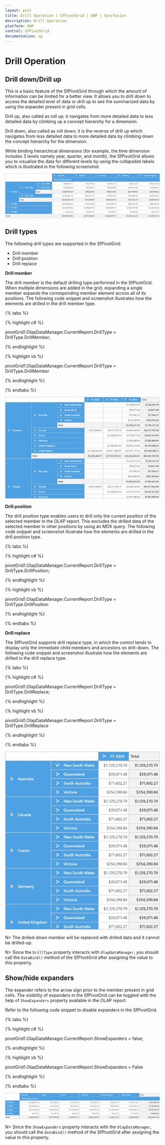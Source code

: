 ```yaml
---
layout: post
title: Drill Operation | SfPivotGrid | UWP | Syncfusion
description: Drill Operation
platform: UWP
control: SfPivotGrid
documentation: ug
---
```


# Drill Operation

## Drill down/Drill up

This is a basic feature of the SfPivotGrid through which the amount of information can be limited for a better view. It allows you to drill down to access the detailed level of data or drill up to see the summarized data by using the expander present in grid cells.

Drill up, also called as roll up; it navigates from more detailed data to less detailed data by climbing up a concept hierarchy for a dimension.

Drill down, also called as roll down; it is the reverse of drill up which navigates from less detailed data to more detailed data by climbing down the concept hierarchy for the dimension.

While binding hierarchical dimensions (for example, the time dimension includes 3 levels namely year, quarter, and month), the SfPivotGrid allows you to visualize the data for different levels by using the collapsible labels which is illustrated in the following screenshot.

![](Drill-Operation_images/Drill-operation.png)

## Drill types

The following drill types are supported in the SfPivotGrid:

* Drill member
* Drill position
* Drill replace

**Drill member**

The drill member is the default drilling type performed in the SfPivotGrid. When multiple dimensions are added in the grid, expanding a single member expands the corresponding member element across all of its positions. The following code snippet and screenshot illustrates how the elements are drilled in the drill member type.

{% tabs %}

{% highlight c# %}

pivotGrid1.OlapDataManager.CurrentReport.DrillType = DrillType.DrillMember;

{% endhighlight %}

{% highlight vb %}

pivotGrid1.OlapDataManager.CurrentReport.DrillType = DrillType.DrillMember

{% endhighlight %}

{% endtabs %}

![](Drill-Operation_images/Drill-member.png)

**Drill position**

The drill position type enables users to drill only the current position of the selected member in the OLAP report. This excludes the drilled data of the selected member in other positions by using an MDX query. The following code snippet and screenshot illustrate how the elements are drilled in the drill position type.

{% tabs %}

{% highlight c# %}

pivotGrid1.OlapDataManager.CurrentReport.DrillType = DrillType.DrillPosition;

{% endhighlight %}

{% highlight vb %}

pivotGrid1.OlapDataManager.CurrentReport.DrillType = DrillType.DrillPosition

{% endhighlight %}

{% endtabs %}

**Drill replace**

The SfPivotGrid supports drill replace type, in which the control tends to display only the immediate child members and ancestors on drill-down. The following code snippet and screenshot illustrate how the elements are drilled in the drill replace type.

{% tabs %}

{% highlight c# %}

pivotGrid1.OlapDataManager.CurrentReport.DrillType = DrillType.DrillReplace;

{% endhighlight %}

{% highlight vb %}

pivotGrid1.OlapDataManager.CurrentReport.DrillType = DrillType.DrillReplace

{% endhighlight %}

{% endtabs %}

![](Drill-Operation_images/Drill-replace.png)

N> The drilled-down member will be replaced with drilled data and it cannot be drilled-up.

N> Since the `DrillType` property interacts with `OlapDataManager`, you should call the `DataBind()` method of the SfPivotGrid after assigning the value to this property.

## Show/hide expanders

The expander refers to the arrow sign prior to the member present in grid cells. The visibility of expanders in the SfPivotGrid can be toggled with the help of `ShowExpanders` property available in the OLAP report.

Refer to the following code snippet to disable expanders in the SfPivotGrid.

{% tabs %}

{% highlight c# %}

pivotGrid1.OlapDataManager.CurrentReport.ShowExpanders = false;

{% endhighlight %}

{% highlight vb %}

pivotGrid1.OlapDataManager.CurrentReport.ShowExpanders = False

{% endhighlight %}

{% endtabs %}

![](Drill-Operation_images/Drill-operation-hide-expanders.png)

N> Since the `ShowExpanders` property interacts with the `OlapDataManager`, you should call the `DataBind()` method of the SfPivotGrid after assigning the value to this property.
